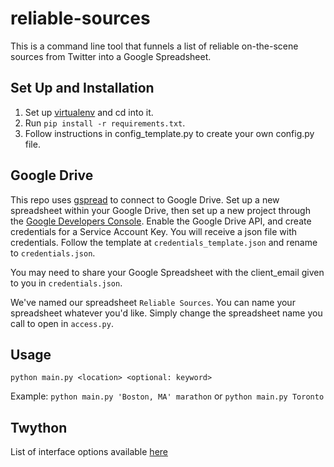 # reliable-sources
This is a command line tool that funnels a list of reliable on-the-scene sources from Twitter into a Google Spreadsheet.

## Set Up and Installation ##
1. Set up [virtualenv](http://docs.python-guide.org/en/latest/dev/virtualenvs/#virtualenv) and cd into it.
2. Run `pip install -r requirements.txt`.
3. Follow instructions in config\_template.py to create your own config.py file.

## Google Drive ##
This repo uses [gspread](https://github.com/burnash/gspread) to connect to Google Drive. Set up a new spreadsheet within your Google Drive, then set up a new project through the [Google Developers Console](https://console.developers.google.com/project). Enable the Google Drive API, and create credentials for a Service Account Key. You will receive a json file with credentials. Follow the template at `credentials_template.json` and rename to `credentials.json`.

You may need to share your Google Spreadsheet with the client_email given to you in `credentials.json`.

We've named our spreadsheet `Reliable Sources`. You can name your spreadsheet whatever you'd like. Simply change the spreadsheet name you call to open in `access.py`.

## Usage ##
`python main.py <location> <optional: keyword>`

Example: `python main.py 'Boston, MA' marathon` or `python main.py Toronto`

## Twython ##
List of interface options available [here](
https://twython.readthedocs.org/en/latest/api.html)
